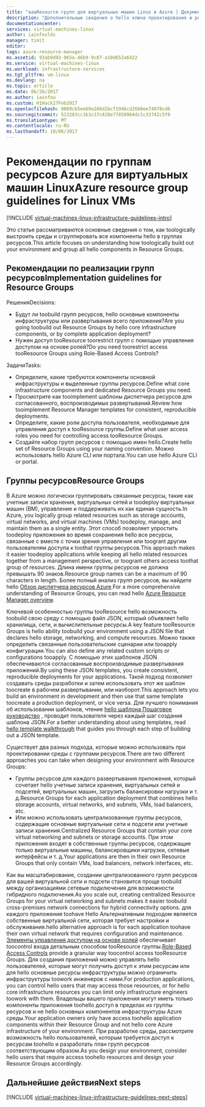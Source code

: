 ```yaml
---
title: "aaaResource групп для виртуальных машин Linux в Azure | Документы Microsoft"
description: "Дополнительные сведения о hello ключа проектирования и реализации руководства по развертыванию групп ресурсов в службах инфраструктуры Azure."
documentationcenter: 
services: virtual-machines-linux
author: iainfoulds
manager: timlt
editor: 
tags: azure-resource-manager
ms.assetid: 93ab9d93-965a-46b9-9c87-a10d652a6422
ms.service: virtual-machines-linux
ms.workload: infrastructure-services
ms.tgt_pltfrm: vm-linux
ms.devlang: na
ms.topic: article
ms.date: 06/26/2017
ms.author: iainfou
ms.custom: H1Hack27Feb2017
ms.openlocfilehash: 8809cb5eeb9a166d2bcf1946cd26b0ee748f8cd6
ms.sourcegitcommit: 523283cc1b3c37c428e77850964dc1c33742c5f0
ms.translationtype: MT
ms.contentlocale: ru-RU
ms.lasthandoff: 10/06/2017
---
```

# <a name="azure-resource-group-guidelines-for-linux-vms"></a><span data-ttu-id="1f7f2-103">Рекомендации по группам ресурсов Azure для виртуальных машин Linux</span><span class="sxs-lookup"><span data-stu-id="1f7f2-103">Azure resource group guidelines for Linux VMs</span></span> 

[!INCLUDE [virtual-machines-linux-infrastructure-guidelines-intro](../../../includes/virtual-machines-linux-infrastructure-guidelines-intro.md)]

<span data-ttu-id="1f7f2-104">Это статье рассматриваются основные сведения о том, как toologically выстроить среды и сгруппировать все компоненты hello в группах ресурсов.</span><span class="sxs-lookup"><span data-stu-id="1f7f2-104">This article focuses on understanding how toologically build out your environment and group all hello components in Resource Groups.</span></span>

## <a name="implementation-guidelines-for-resource-groups"></a><span data-ttu-id="1f7f2-105">Рекомендации по реализации групп ресурсов</span><span class="sxs-lookup"><span data-stu-id="1f7f2-105">Implementation guidelines for Resource Groups</span></span>
<span data-ttu-id="1f7f2-106">Решения</span><span class="sxs-lookup"><span data-stu-id="1f7f2-106">Decisions:</span></span>

* <span data-ttu-id="1f7f2-107">Будут ли toobuild групп ресурсов, hello основные компоненты инфраструктуры или развертывания всего приложения?</span><span class="sxs-lookup"><span data-stu-id="1f7f2-107">Are you going toobuild out Resource Groups by hello core infrastructure components, or by complete application deployment?</span></span>
* <span data-ttu-id="1f7f2-108">Нужен доступ tooResource toorestrict групп с помощью управления доступом на основе ролей?</span><span class="sxs-lookup"><span data-stu-id="1f7f2-108">Do you need toorestrict access tooResource Groups using Role-Based Access Controls?</span></span>

<span data-ttu-id="1f7f2-109">Задачи</span><span class="sxs-lookup"><span data-stu-id="1f7f2-109">Tasks:</span></span>

* <span data-ttu-id="1f7f2-110">Определите, какие требуются компоненты основной инфраструктуры и выделенные группы ресурсов.</span><span class="sxs-lookup"><span data-stu-id="1f7f2-110">Define what core infrastructure components and dedicated Resource Groups you need.</span></span>
* <span data-ttu-id="1f7f2-111">Просмотрите как tooimplement шаблоны диспетчера ресурсов для согласованного, воспроизводимых развертываний.</span><span class="sxs-lookup"><span data-stu-id="1f7f2-111">Review how tooimplement Resource Manager templates for consistent, reproducible deployments.</span></span>
* <span data-ttu-id="1f7f2-112">Определите, какие роли доступа пользователя, необходимые для управления доступ к tooResource группы.</span><span class="sxs-lookup"><span data-stu-id="1f7f2-112">Define what user access roles you need for controlling access tooResource Groups.</span></span>
* <span data-ttu-id="1f7f2-113">Создайте набор групп ресурсов с помощью имен hello.</span><span class="sxs-lookup"><span data-stu-id="1f7f2-113">Create hello set of Resource Groups using your naming convention.</span></span> <span data-ttu-id="1f7f2-114">Можно использовать hello Azure CLI или портала.</span><span class="sxs-lookup"><span data-stu-id="1f7f2-114">You can use hello Azure CLI or portal.</span></span>

## <a name="resource-groups"></a><span data-ttu-id="1f7f2-115">Группы ресурсов</span><span class="sxs-lookup"><span data-stu-id="1f7f2-115">Resource Groups</span></span>
<span data-ttu-id="1f7f2-116">В Azure можно логически группировать связанные ресурсы, такие как учетные записи хранения, виртуальных сетей и toodeploy виртуальных машин (ВМ), управление и поддерживать их как единая сущность.</span><span class="sxs-lookup"><span data-stu-id="1f7f2-116">In Azure, you logically group related resources such as storage accounts, virtual networks, and virtual machines (VMs) toodeploy, manage, and maintain them as a single entity.</span></span> <span data-ttu-id="1f7f2-117">Этот способ позволяет упростить toodeploy приложения во время сохранения hello все ресурсы, связанные с вместе с точки зрения управления или toogrant другим пользователям доступа к toothat группы ресурсов.</span><span class="sxs-lookup"><span data-stu-id="1f7f2-117">This approach makes it easier toodeploy applications while keeping all hello related resources together from a management perspective, or toogrant others access toothat group of resources.</span></span> <span data-ttu-id="1f7f2-118">Длина имени группы ресурсов не должна превышать 90 знаков.</span><span class="sxs-lookup"><span data-stu-id="1f7f2-118">Resource group names can be a maximum of 90 characters in length.</span></span> <span data-ttu-id="1f7f2-119">Более полный анализ групп ресурсов, вы найдете hello [Обзор диспетчера ресурсов Azure](../../azure-resource-manager/resource-group-overview.md).</span><span class="sxs-lookup"><span data-stu-id="1f7f2-119">For a more comprehensive understanding of Resource Groups, you can read hello [Azure Resource Manager overview](../../azure-resource-manager/resource-group-overview.md).</span></span>

<span data-ttu-id="1f7f2-120">Ключевой особенностью группы tooResource hello возможность toobuild свою среду с помощью файл JSON, который объявляет hello хранилища, сети, и вычислительные ресурсы.</span><span class="sxs-lookup"><span data-stu-id="1f7f2-120">A key feature tooResource Groups is hello ability toobuild your environment using a JSON file that declares hello storage, networking, and compute resources.</span></span> <span data-ttu-id="1f7f2-121">Можно также определить связанные пользовательские сценарии или tooapply конфигурации.</span><span class="sxs-lookup"><span data-stu-id="1f7f2-121">You can also define any related custom scripts or configurations tooapply.</span></span> <span data-ttu-id="1f7f2-122">С помощью этих шаблонов JSON обеспечиваются согласованные воспроизводимые развертывания приложений.</span><span class="sxs-lookup"><span data-stu-id="1f7f2-122">By using these JSON templates, you create consistent, reproducible deployments for your applications.</span></span> <span data-ttu-id="1f7f2-123">Такой подход позволяет создавать среды разработки и затем использовать этот же шаблон toocreate в рабочем развертывании, или наоборот.</span><span class="sxs-lookup"><span data-stu-id="1f7f2-123">This approach lets you build an environment in development and then use that same template toocreate a production deployment, or vice versa.</span></span> <span data-ttu-id="1f7f2-124">Для лучшего понимания об использовании шаблонов, чтение [hello шаблона Пошаговое руководство](../../azure-resource-manager/resource-manager-template-walkthrough.md) , проводит пользователя через каждый шаг создания шаблона JSON.</span><span class="sxs-lookup"><span data-stu-id="1f7f2-124">For a better understanding about using templates, read [hello template walkthrough](../../azure-resource-manager/resource-manager-template-walkthrough.md) that guides you through each step of building out a JSON template.</span></span>

<span data-ttu-id="1f7f2-125">Существует два разных подхода, которые можно использовать при проектировании среды с группами ресурсов.</span><span class="sxs-lookup"><span data-stu-id="1f7f2-125">There are two different approaches you can take when designing your environment with Resource Groups:</span></span>

* <span data-ttu-id="1f7f2-126">Группы ресурсов для каждого развертывания приложения, который сочетает hello учетные записи хранения, виртуальных сетей и подсетей, виртуальных машин, загрузить балансировки нагрузки и т. д.</span><span class="sxs-lookup"><span data-stu-id="1f7f2-126">Resource Groups for each application deployment that combines hello storage accounts, virtual networks, and subnets, VMs, load balancers, etc.</span></span>
* <span data-ttu-id="1f7f2-127">Или можно использовать централизованные группы ресурсов, содержащие основные виртуальные сети и подсети или учетные записи хранения.</span><span class="sxs-lookup"><span data-stu-id="1f7f2-127">Centralized Resource Groups that contain your core virtual networking and subnets or storage accounts.</span></span> <span data-ttu-id="1f7f2-128">При этом приложения входят в собственные группы ресурсов, содержащие только виртуальные машины, балансировщики нагрузки, сетевые интерфейсы и т. д.</span><span class="sxs-lookup"><span data-stu-id="1f7f2-128">Your applications are then in their own Resource Groups that only contain VMs, load balancers, network interfaces, etc.</span></span>

<span data-ttu-id="1f7f2-129">Как вы масштабирование, создании централизованного групп ресурсов для вашей виртуальной сети и подсети становится проще toobuild между организациями сетевые подключения для возможности гибридного подключения.</span><span class="sxs-lookup"><span data-stu-id="1f7f2-129">As you scale out, creating centralized Resource Groups for your virtual networking and subnets makes it easier toobuild cross-premises network connections for hybrid connectivity options.</span></span> <span data-ttu-id="1f7f2-130">для каждого приложения toohave Hello Альтернативным подходом является собственные виртуальной сети, которая требует настройки и обслуживания.</span><span class="sxs-lookup"><span data-stu-id="1f7f2-130">hello alternative approach is for each application toohave their own virtual network that requires configuration and maintenance.</span></span> <span data-ttu-id="1f7f2-131">[Элементы управления доступом на основе ролей](../../active-directory/role-based-access-control-what-is.md) обеспечивает toocontrol входа детальным способом tooResource группы.</span><span class="sxs-lookup"><span data-stu-id="1f7f2-131">[Role-Based Access Controls](../../active-directory/role-based-access-control-what-is.md) provide a granular way toocontrol access tooResource Groups.</span></span> <span data-ttu-id="1f7f2-132">Для создания приложений можно управлять hello пользователей, которые могут получить доступ к этим ресурсам или для hello основные ресурсы инфраструктуры можно ограничить инфраструктуры toowork инженеров с ними.</span><span class="sxs-lookup"><span data-stu-id="1f7f2-132">For production applications, you can control hello users that may access those resources, or for hello core infrastructure resources you can limit only infrastructure engineers toowork with them.</span></span> <span data-ttu-id="1f7f2-133">Владельцы вашего приложения могут иметь только компоненты приложения toohello доступ в пределах их группы ресурсов и не hello основных компонентов инфраструктуры Azure среды.</span><span class="sxs-lookup"><span data-stu-id="1f7f2-133">Your application owners only have access toohello application components within their Resource Group and not hello core Azure infrastructure of your environment.</span></span> <span data-ttu-id="1f7f2-134">При разработке среды, рассмотрите возможность hello пользователей, которым требуется доступ к ресурсам toohello и разработать план групп ресурсов соответствующим образом.</span><span class="sxs-lookup"><span data-stu-id="1f7f2-134">As you design your environment, consider hello users that require access toohello resources and design your Resource Groups accordingly.</span></span> 

## <a name="next-steps"></a><span data-ttu-id="1f7f2-135">Дальнейшие действия</span><span class="sxs-lookup"><span data-stu-id="1f7f2-135">Next steps</span></span>
[!INCLUDE [virtual-machines-linux-infrastructure-guidelines-next-steps](../../../includes/virtual-machines-linux-infrastructure-guidelines-next-steps.md)]

